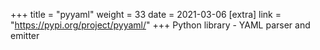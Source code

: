 +++
title = "pyyaml"
weight = 33
date = 2021-03-06
[extra]
link = "https://pypi.org/project/pyyaml/"
+++
Python library - YAML parser and emitter

